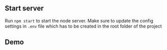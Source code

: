 ## Start server

Run `npm start` to start the node server. Make sure to update the config settings in `.env` file which has to be created in the root folder of the project

## Demo
